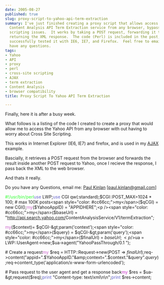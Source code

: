 ```yaml
---
date: 2005-08-27
published: true
slug: proxy-script-to-yahoo-api-term-extraction
summary: I've just finished creating a proxy script that allows access to the Yahoo
  Content Analysis API Term Extraction service from any browser, bypassing cross-site
  scripting issues.  It works by taking a POST request, forwarding it to Yahoo, and
  returning the XML response.  The code (Perl) is included in the post,  and I've
  successfully tested it with IE6, IE7, and Firefox.  Feel free to email me if you
  have any questions.
tags:
- Yahoo
- API
- proxy
- perl
- cross-site scripting
- AJAX
- term extraction
- Content Analysis
- browser compatibility
title: Proxy Script To Yahoo API Term Extraction

---
```

Finally, here it is after a busy week.<p />What follows is a listing of the code I created to create a proxy that would allow me to access the Yahoo API from any browser with out having to worry about Cross Site Scripting.<p />This works in Internet Explorer (IE6, IE7) and firefox, and is used in my <a href="http://www.kinlan.co.uk/AjaxExperiments/AjaxTag">AJAX </a>example.<p />Bascially, it retrieves a POST request from the browser and forwards the result inside another POST request to Yahoo, once I recieve the response, I pass back the XML to the web browser.<p />And thats it really.<p />Do you have any Questions, email me: <a href="mailto:paul.kinlan@gmail.com">Paul Kinlan</a> [paul.kinlan@gmail.com]<p /><span style="color: #33ff33;">#!/usr/bin/perl</span><span style="color: #6666cc;">use</span> LWP;<span style="color: #6666cc;">use</span> CGI qw(:standard);$CGI::POST_MAX=1024 * 100;  # max 100K posts<span style="color: #cc66cc;">my</span>($qCGI) = new CGI();<span style="color: #cc66cc;">my</span>($YahooAppID) = "APPIDHERE";<p /><span style="color: #cc66cc;">my</span>($baseUrl) = "<a href="http://api.search.yahoo.com/">http://api.search.yahoo.com/</a>ContentAnalysisService/V1/termExtraction";<p /><span style="color: #cc66cc;">my</span>($context)= $qCGI-&gt;param('context');<span style="color: #cc66cc;">my</span>($query) = $qCGI-&gt;param('query');<span style="color: #cc66cc;">my</span>($finalUrl) = $baseUrl ;<p />$ua = LWP::UserAgent-&gt;new;$ua-&gt;agent("YahooPassThrough/0.1 ");<p /># Create a request<span style="color: #cc66cc;">my</span> $req = HTTP::Request-&gt;new(POST =&gt; $finalUrl);$req-&gt;content("appid=".$YahooAppID."&amp;context=".$context."&amp;query".$query);$req-&gt;content_type('application/x-www-form-urlencoded');<p /># Pass request to the user agent and get a response back<span style="color: #cc33cc;">my</span> $res = $ua-&gt;request($req);<span style="color: #6666cc;">print</span> "Content-type: text/xml\n\n";<span style="color: #6666cc;">print</span> $res-&gt;content;<p />

